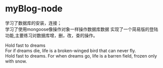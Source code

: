 # myBlog-node

 学习了数据库的安装，连接；  
 学习了使用mongoose像操作对象一样操作数据库数据
 实现了一个简易版的登陆功能,主要练习对数据库增，删，改，查的操作。
 
 Hold fast to dreams  
 For if dreams die, life is a broken-winged bird that can never fly.  
 Hold fast to dreams. For when dreams go, life is a barren field, frozen only with snow.  

